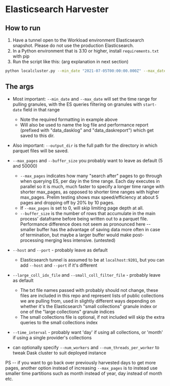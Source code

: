 # Elasticsearch Harvester

## How to run

1. Have a tunnel open to the Workload environment Elasticsearch snapshot. Please do not use the production Elasticsearch.
2. In a Python environment that is 3.10 or higher, install `requirements.txt` with pip
3. Run the script like this: (arg explanation in next section)

```bash
python localcluster.py --min_date "2021-07-05T00:00:00.000Z" --max_date "2022-12-31T00:00:00.000Z" --output_dir "./data_wl_20210705_20221231_05pg" --large_coll_idx_file "./large_coll_filter.txt" --small_coll_filter_file "./small_coll_filter.txt" --buffer_size 50000 --max_pages 5

```

## The args

* Most important: `--min_date` and `--max_date` will set the time range for pulling granules, with the ES queries filtering on granules with `start-date` field in that range
	* Note the required formatting in example above
	* Will also be used to name the log file and performance report (prefixed with "data_dasklog" and "data_daskreport") which get saved to this dir.
* Also important: `--output_dir` is the full path for the directory in which parquet files will be saved.

* `--max_pages` and `--buffer_size` you probably want to leave as default (5 and 50000)
    * `--max_pages` indicates how many "search after" pages to go through when querying ES, per day in the time range. Each day executes in parallel so it is much, much faster to specify a longer time range with shorter max_pages, as opposed to shorter time ranges with higher max_pages. Prelim testing shows max speed/efficiency at about 5 pages and dropping off by 20% by 10 pages.
    * If `--max_pages` is set to 0, will skip limiting page depth at all.
    *  `--buffer_size` is the number of rows that accumulate in the main process' dataframe before being written out to a parquet file. Performance difference does not seem as pronounced here -- smaller buffer has the advantage of saving data more often in case of termination, but maybe a larger buffer would make post-processing merging less intensive. (untested)

* `--host` and `--port` - probably leave as default
    * Elasticsearch tunnel is assumed to be at `localhost:9201`, but you can add `--host` and `--port` if it's different
* `--large_coll_idx_file` and `--small_coll_filter_file` - probably leave as default
	* The txt file names passed with probably should not change, these files are included in this repo and represent lists of public collections we are pulling from, used in slightly different ways depending on whether it's the Elasticsearch "small collections" granule index or one of the "large collections" granule indices
    * The small collections file is optional, if not included will skip the extra queries to the small collections index

* `--time_interval` - probably want 'day' if using all collections, or 'month' if using a single provider's collections
* can optionally specify `--num_workers` and `--num_threads_per_worker` to tweak Dask cluster to suit deployed instance

PS -- if you want to go back over previously harvested days to get more pages, another option instead of increasing `--max_pages` is to instead use smaller time partitions such as month instead of year, day instead of month etc.
